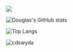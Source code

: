 ![](https://komarev.com/ghpvc/?username=cdswyda&color=blueviolet)

![Douglas's GitHub stats](https://github-readme-stats.vercel.app/api?username=cdswyda&count_private=true&show_icons=true&theme=tokyonight)

![Top Langs](https://github-readme-stats.vercel.app/api/top-langs/?username=cdswyda&layout=compact&theme=tokyonight)



<p>
    <img style="display: block" src="https://github-readme-streak-stats.herokuapp.com/?user=cdswyda&"
        alt="cdswyda" />
</p>

<!--
**cdswyda/cdswyda** is a ✨ _special_ ✨ repository because its `README.md` (this file) appears on your GitHub profile.

Here are some ideas to get you started:

- 🔭 I’m currently working on ...
- 🌱 I’m currently learning ...
- 👯 I’m looking to collaborate on ...
- 🤔 I’m looking for help with ...
- 💬 Ask me about ...
- 📫 How to reach me: ...
- 😄 Pronouns: ...
- ⚡ Fun fact: ...
-->
